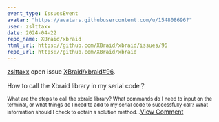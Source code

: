 ```yaml
---
event_type: IssuesEvent
avatar: "https://avatars.githubusercontent.com/u/154808696?"
user: zslttaxx
date: 2024-04-22
repo_name: XBraid/xbraid
html_url: https://github.com/XBraid/xbraid/issues/96
repo_url: https://github.com/XBraid/xbraid
---
```


<a href='https://github.com/zslttaxx' target='_blank'>zslttaxx</a> open issue <a href='https://github.com/XBraid/xbraid/issues/96' target='_blank'>XBraid/xbraid#96</a>.

<p>How to call the Xbraid library in my serial code？</p><small>What are the steps to call the xbraid library? What commands do I need to input on the terminal, or what things do I need to add to my serial code to successfully call? What information should I check to obtain a solution method...</small><a href='https://github.com/XBraid/xbraid/issues/96' target='_blank'>View Comment</a>